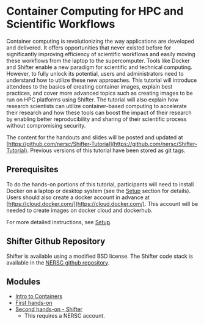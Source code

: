 # Container Computing for HPC and Scientific Workflows

Container computing is revolutionizing the way applications are developed and delivered. It offers opportunities that never existed before for significantly improving efficiency of scientific workflows and easily moving these workflows from the laptop to the supercomputer. Tools like Docker and Shifter enable a new paradigm for scientific and technical computing. However, to fully unlock its potential, users and administrators need to understand how to utilize these new approaches. This tutorial will introduce attendees to the basics of creating container images, explain best practices, and cover more advanced topics such as creating images to be run on HPC platforms using Shifter. The tutorial will also explain how research scientists can utilize container-based computing to accelerate their research and how these tools can boost the impact of their research by enabling better reproducibility and sharing of their scientific process without compromising security.  

The content for the handouts and slides will be posted and updated at [https://github.com/nersc/Shifter-Tutorial](https://github.com/nersc/Shifter-Tutorial). Previous versions of this tutorial have been stored as git tags.

## Prerequisites

To do the hands-on portions of this tutorial, participants will need to install Docker on a laptop or desktop system (see the [Setup](setup.md) section for details). Users should also create a docker account in advance at [https://cloud.docker.com/](https://cloud.docker.com/). This account will be needed to create images on docker cloud and dockerhub.

For more detailed instructions, see [Setup](setup.md).

## Shifter Github Repository
Shifter is available using a modified BSD license. The Shifter code stack is available in the [NERSC github repository](https://github.com/NERSC/shifter).

## Modules

- [Intro to Containers](00-intro.md)
- [First hands-on](01-hands-on.md)
- [Second hands-on - Shifter](03-hands-on.md)
    - This requires a NERSC account.
